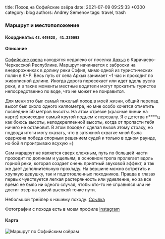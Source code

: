 title: Поход на Софийские озёра
date: 2021-07-09 09:25:33 +0300
category: blog
authors: Andrey Semenov
tags: travel, trash

### Маршрут и местоположение
#### Координаты: `43.449528, 41.230093`

#### Описание
[Софийские озера](https://yandex.ru/maps/-/CCUe6JucWD) находятся недалеко от поселка [Архыз](https://yandex.ru/maps/-/CCUe6FEFdB) в Карачаево-Черкесской Республике.
Маршрут начинается с заброски на внедорожниках в долину реки София, мимо одной из туристических полян в КЧР. Весь путь от села Архыз занимает ~1 час и проходит по живописной долине. Иногда дорога пересекает или идет вдоль русла реки, и в такие моменты местные водители могут прокатить туристов непосредственно по воде, что не может не понравится.

Для меня это был самый тяжелый поход в моей жизни, общий перепад высот был около одного киллометра, но мне особо хочется отметить последние 50 метров высоты. На этом отрезке (красные линии на карте) происходит самый крутой подъем к перевалу. Я с детства п****ц как боюсь высоты, неподкрепленной высоты, когда от пропасти тебя ничего не остановит. В этом походе я сделал вызов этому страху, но подводя итоги могу сказать, что в затяжной схватке мной была одержена победа спорным решением судей и только в одном раунде, но бой я проигрываю всухую =)

Сам маршрут не является сверх сложным, путь по большей части проходит по долинам и ущельям, в основном тропа пролегает вдоль горной реки, которая создает очень приятный звуковой эффект, а так же дает дополнительную прохладу. На вершине можно встретить и хрупкую девушку, так и подготовленных походников. Правда в глазах первых чувствуется легкая растерянность или удивление, но за все время не было ни одного случая, чтобы кто-то не справился или не достиг озер на самой высокой точке пути.

Небольшой трейлер к нашему походу: [Ссылка](https://www.instagram.com/p/CQ6ZtLLqE6k/)

Фотографии с похода есть в моем профиле [Instagram](https://www.instagram.com/wiljaeden/)

#### Карта
![Маршрут по Софийским озёрам]({static}/images/Arhyz2.png)

